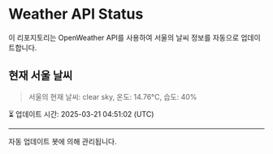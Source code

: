 
# Weather API Status

이 리포지토리는 OpenWeather API를 사용하여 서울의 날씨 정보를 자동으로 업데이트합니다.

## 현재 서울 날씨
> 서울의 현재 날씨: clear sky, 온도: 14.76°C, 습도: 40%

⏳ 업데이트 시간: 2025-03-21 04:51:02 (UTC)

---
자동 업데이트 봇에 의해 관리됩니다.
